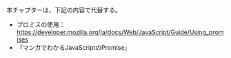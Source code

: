 本チャプターは、下記の内容で代替する。
* プロミスの使用：https://developer.mozilla.org/ja/docs/Web/JavaScript/Guide/Using_promises
* 『マンガでわかるJavaScriptのPromise』
